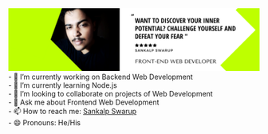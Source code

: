 <img src="FRONT END WEB DEVELOPER.png">
- 🔭 I’m currently working on Backend Web Development <br>
- 🌱 I’m currently learning Node.js<br>
- 👯 I’m looking to collaborate on projects of Web Development<br>
- 💬 Ask me about Frontend Web Development<br>
- 📫 How to reach me: <a href="https://www.linkedin.com/in/sankalpswarup/">Sankalp Swarup</a><br>
- 😄 Pronouns: He/His
